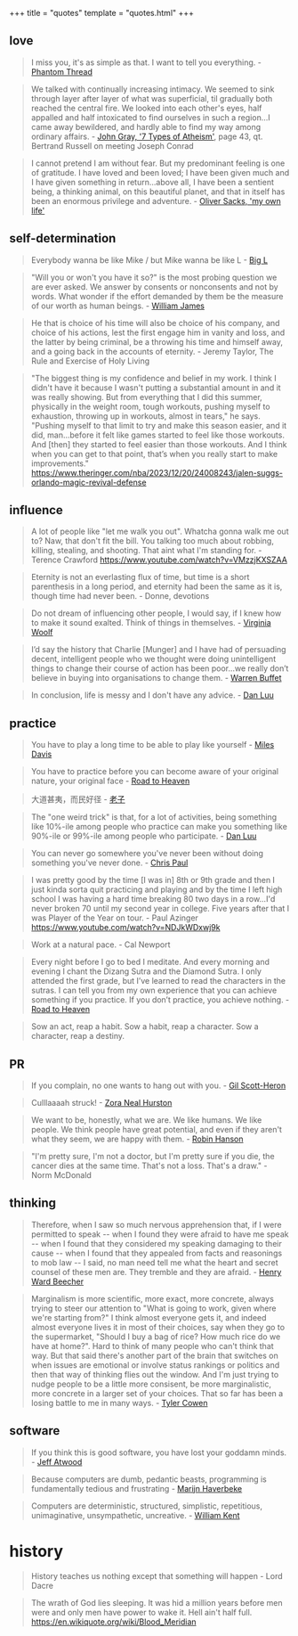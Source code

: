 +++
title = "quotes"
template = "quotes.html"
+++

## love

> I miss you, it's as simple as that. I want to tell you everything. - [Phantom Thread](https://en.wikipedia.org/wiki/Phantom_Thread)

> We talked with continually increasing intimacy. We seemed to sink through layer after layer of what was superficial, til gradually both reached the central fire. We looked into each other's eyes, half appalled and half intoxicated to find ourselves in such a region...I came away bewildered, and hardly able to find my way among ordinary affairs. - [John Gray, '7 Types of Atheism'](https://www.amazon.co.uk/Seven-Types-Atheism-John-Gray/dp/0241199417), page 43, qt. Bertrand Russell on meeting Joseph Conrad

> I cannot pretend I am without fear. But my predominant feeling is one of gratitude. I have loved and been loved; I have been given much and I have given something in return...above all, I have been a sentient being, a thinking animal, on this beautiful planet, and that in itself has been an enormous privilege and adventure. - [Oliver Sacks, 'my own life'](https://www.nytimes.com/2015/02/19/opinion/oliver-sacks-on-learning-he-has-terminal-cancer.html)

## self-determination

> Everybody wanna be like Mike / but Mike wanna be like L - [Big L](https://www.youtube.com/watch?v=5mfoUQdJn54)

> "Will you or won't you have it so?" is the most probing question we are ever asked. We answer by consents or nonconsents and not by words. What wonder if the effort demanded by them be the measure of our worth as human beings. - [William James](https://en.wikipedia.org/wiki/The_Principles_of_Psychology)

> He that is choice of his time will also be choice of his company, and choice of his actions, lest the first engage him in vanity and loss, and the latter by being criminal, be a throwing his time and himself away, and a going back in the accounts of eternity. - Jeremy Taylor, The Rule and Exercise of Holy Living

> "The biggest thing is my confidence and belief in my work. I think I didn't have it because I wasn't putting a substantial amount in and it was really showing. But from everything that I did this summer, physically in the weight room, tough workouts, pushing myself to exhaustion, throwing up in workouts, almost in tears," he says. "Pushing myself to that limit to try and make this season easier, and it did, man...before it felt like games started to feel like those workouts. And [then] they started to feel easier than those workouts. And I think when you can get to that point, that’s when you really start to make improvements." https://www.theringer.com/nba/2023/12/20/24008243/jalen-suggs-orlando-magic-revival-defense

## influence

> A lot of people like "let me walk you out". Whatcha gonna walk me out to? Naw, that don't fit the bill. You talking too much about robbing, killing, stealing, and shooting. That aint what I'm standing for. - Terence Crawford https://www.youtube.com/watch?v=VMzzjKXSZAA

> Eternity is not an everlasting flux of time, but time is a short parenthesis in a long period, and eternity had been the same as it is, though time had never been. - Donne, devotions

> Do not dream of influencing other people, I would say, if I knew how to make it sound exalted. Think of things in themselves. - [Virginia Woolf](https://www.zachvalenta.com/1929-woolf-room-of-ones-own.html)

> I’d say the history that Charlie [Munger] and I have had of persuading decent, intelligent people who we thought were doing unintelligent things to change their course of action has been poor...we really don’t believe in buying into organisations to change them. - [Warren Buffet](https://dominiccummings.substack.com/p/regime-change-2-a-plea-to-silicon)

> In conclusion, life is messy and I don't have any advice. - [Dan Luu](https://danluu.com/learning-to-program/)

## practice

> You have to play a long time to be able to play like yourself - [Miles Davis](https://en.wikipedia.org/wiki/Miles_davis)

> You have to practice before you can become aware of your original nature, your original face - [Road to Heaven](https://www.amazon.com/Road-Heaven-Encounters-Chinese-Hermits/dp/1582435235)

> 大道甚夷，而民好径 - [老子](https://en.wikipedia.org/wiki/Analects)

> The "one weird trick" is that, for a lot of activities, being something like 10%-ile among people who practice can make you something like 90%-ile or 99%-ile among people who participate. - [Dan Luu](https://danluu.com/p95-skill/)

> You can never go somewhere you've never been without doing something you've never done. - [Chris Paul](https://en.wikipedia.org/wiki/Chris_Paul)

> I was pretty good by the time [I was in] 8th or 9th grade and then I just kinda sorta quit practicing and playing and by the time I left high school I was having a hard time breaking 80 two days in a row...I'd never broken 70 until my second year in college. Five years after that I was Player of the Year on tour. - Paul Azinger https://www.youtube.com/watch?v=NDJkWDxwj9k

> Work at a natural pace. - Cal Newport

> Every night before I go to bed I meditate. And every morning and evening I chant the Dizang Sutra and the Diamond Sutra. I only attended the first grade, but I’ve learned to read the characters in the sutras. I can tell you from my own experience that you can achieve something if you practice. If you don’t practice, you achieve nothing. - [Road to Heaven](https://www.amazon.com/Road-Heaven-Encounters-Chinese-Hermits/dp/1582435235)

> Sow an act, reap a habit. Sow a habit, reap a character. Sow a character, reap a destiny.

## PR

> If you complain, no one wants to hang out with you. - [Gil Scott-Heron](https://en.wikipedia.org/wiki/Gil_Scott-Heron)

> Culllaaaah struck! - [Zora Neal Hurston](https://www.amazon.com/Changing-My-Mind-Occasional-Essays/dp/0143117955)

> We want to be, honestly, what we are. We like humans. We like people. We think people have great potential, and even if they aren't what they seem, we are happy with them. - [Robin Hanson](https://conversationswithtyler.com/episodes/robin-hanson/)

> "I'm pretty sure, I'm not a doctor, but I'm pretty sure if you die, the cancer dies at the same time. That's not a loss. That's a draw." - Norm McDonald

## thinking

> Therefore, when I saw so much nervous apprehension that, if I were permitted to speak -- when I found they were afraid to have me speak -- when I found that they considered my speaking damaging to their cause -- when I found that they appealed from facts and reasonings to mob law -- I said, no man need tell me what the heart and secret counsel of these men are. They tremble and they are afraid. - [Henry Ward Beecher](https://en.wikipedia.org/wiki/Henry_Ward_Beecher)

> Marginalism is more scientific, more exact, more concrete, always trying to steer our attention to "What is going to work, given where we're starting from?" I think almost everyone gets it, and indeed almost everyone lives it in most of their choices, say when they go to the supermarket, "Should I buy a bag of rice? How much rice do we have at home?". Hard to think of many people who can't think that way. But that said there's another part of the brain that switches on when issues are emotional or involve status rankings or politics and then that way of thinking flies out the window. And I'm just trying to nudge people to be a little more consisent, be more marginalistic, more concrete in a larger set of your choices. That so far has been a losing battle to me in many ways. - [Tyler Cowen](https://en.wikipedia.org/wiki/Tyler_Cowen)

## software

> If you think this is good software, you have lost your goddamn minds. - [Jeff Atwood](https://developeronfire.com/podcast/episode-258-jeff-atwood-sharing-the-house)

> Because computers are dumb, pedantic beasts, programming is fundamentally tedious and frustrating - [Marijn Haverbeke](https://eloquentjavascript.net/00_intro.html)

> Computers are deterministic, structured, simplistic, repetitious, unimaginative, unsympathetic, uncreative. - [William Kent](https://www.amazon.com/Data-Reality-Perspective-Perceiving-Information/dp/1935504215)

# history

> History teaches us nothing except that something will happen - Lord Dacre

> The wrath of God lies sleeping. It was hid a million years before men were and only men have power to wake it. Hell ain't half full. https://en.wikiquote.org/wiki/Blood_Meridian
